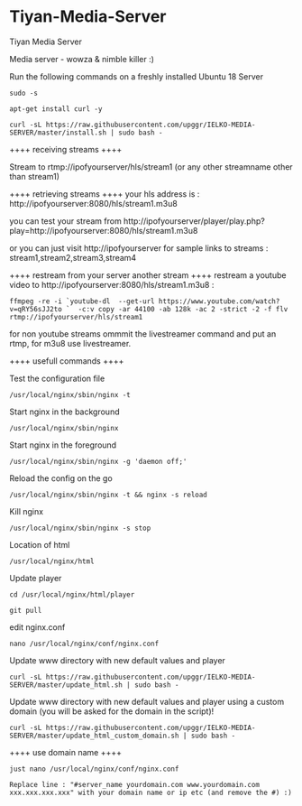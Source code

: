 # Tiyan-Media-Server
 Tiyan Media Server
 
 Media server - wowza & nimble killer :)

Run the following commands on a freshly installed Ubuntu 18 Server

```
sudo -s
```
```
apt-get install curl -y
```
```
curl -sL https://raw.githubusercontent.com/upggr/IELKO-MEDIA-SERVER/master/install.sh | sudo bash -
```

++++ receiving streams ++++

Stream to rtmp://ipofyourserver/hls/stream1   (or any other streamname other than stream1)


++++ retrieving streams ++++
your hls address is : http://ipofyourserver:8080/hls/stream1.m3u8

you can test your stream from http://ipofyourserver/player/play.php?play=http://ipofyourserver:8080/hls/stream1.m3u8

or you can just visit http://ipofyourserver for sample links to streams : stream1,stream2,stream3,stream4

++++ restream from your server another stream ++++
restream a youtube video to http://ipofyourserver:8080/hls/stream1.m3u8 :
```
ffmpeg -re -i `youtube-dl  --get-url https://www.youtube.com/watch?v=qRY56sJJ2to `  -c:v copy -ar 44100 -ab 128k -ac 2 -strict -2 -f flv rtmp://ipofyourserver/hls/stream1
```

for non youtube streams ommmit the livestreamer command and put an rtmp, for m3u8 use livestreamer.

++++ usefull commands ++++

Test the configuration file

```
/usr/local/nginx/sbin/nginx -t
```

Start nginx in the background
```
/usr/local/nginx/sbin/nginx
```

Start nginx in the foreground
```
/usr/local/nginx/sbin/nginx -g 'daemon off;'
```

Reload the config on the go
```
/usr/local/nginx/sbin/nginx -t && nginx -s reload
```

Kill nginx
```
/usr/local/nginx/sbin/nginx -s stop
```

Location of html
```
/usr/local/nginx/html
```

Update player
```
cd /usr/local/nginx/html/player
```
```
git pull
```

edit nginx.conf
```
nano /usr/local/nginx/conf/nginx.conf
```

Update www directory with new default values and player
```
curl -sL https://raw.githubusercontent.com/upggr/IELKO-MEDIA-SERVER/master/update_html.sh | sudo bash -
```

Update www directory with new default values and player using a custom domain (you will be asked for the domain in the script)!
```
curl -sL https://raw.githubusercontent.com/upggr/IELKO-MEDIA-SERVER/master/update_html_custom_domain.sh | sudo bash -
```


++++ use domain name ++++
```
just nano /usr/local/nginx/conf/nginx.conf
```
```
Replace line : "#server_name yourdomain.com www.yourdomain.com xxx.xxx.xxx.xxx" with your domain name or ip etc (and remove the #) :)
```